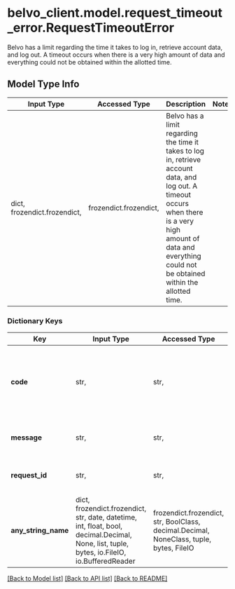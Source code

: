# belvo_client.model.request_timeout_error.RequestTimeoutError

Belvo has a limit regarding the time it takes to log in, retrieve account data, and log out. A timeout occurs when there is a very high amount of data and everything could not be obtained within the allotted time.

## Model Type Info
Input Type | Accessed Type | Description | Notes
------------ | ------------- | ------------- | -------------
dict, frozendict.frozendict,  | frozendict.frozendict,  | Belvo has a limit regarding the time it takes to log in, retrieve account data, and log out. A timeout occurs when there is a very high amount of data and everything could not be obtained within the allotted time. | 

### Dictionary Keys
Key | Input Type | Accessed Type | Description | Notes
------------ | ------------- | ------------- | ------------- | -------------
**code** | str,  | str,  | A unique error code (&#x60;request_timeout&#x60;) that allows you to classify and handle the error programmatically.  ℹ️ Check our DevPortal for more information on how to handle &lt;a href&#x3D;\&quot;https://developers.belvo.com/docs/belvo-api-errors#408-request_timeout\&quot; target&#x3D;\&quot;_blank\&quot;&gt;408 request_timeout errors&lt;/a&gt;. | [optional] 
**message** | str,  | str,  | A short description of the error.   For &#x60;request_timeout&#x60; errors, the description is:      - &#x60;The request timed out, you can retry asking for less data by changing your query parameters&#x60;. | [optional] 
**request_id** | str,  | str,  | A 32-character unique ID of the request (matching a regex pattern of: &#x60;[a-f0-9]{32}&#x60;). Provide this ID when contacting the Belvo support team to accelerate investigations. | [optional] 
**any_string_name** | dict, frozendict.frozendict, str, date, datetime, int, float, bool, decimal.Decimal, None, list, tuple, bytes, io.FileIO, io.BufferedReader | frozendict.frozendict, str, BoolClass, decimal.Decimal, NoneClass, tuple, bytes, FileIO | any string name can be used but the value must be the correct type | [optional]

[[Back to Model list]](../../README.md#documentation-for-models) [[Back to API list]](../../README.md#documentation-for-api-endpoints) [[Back to README]](../../README.md)

